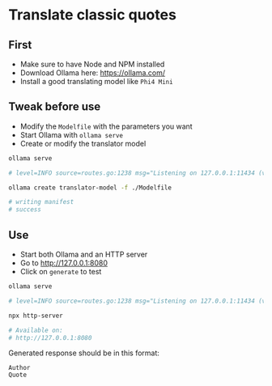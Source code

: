 # Translate classic quotes

## First

-   Make sure to have Node and NPM installed
-   Download Ollama here: https://ollama.com/
-   Install a good translating model like `Phi4 Mini`

## Tweak before use

-   Modify the `Modelfile` with the parameters you want
-   Start Ollama with `ollama serve`
-   Create or modify the translator model

```bash
ollama serve

# level=INFO source=routes.go:1238 msg="Listening on 127.0.0.1:11434 (version 0.5.7)"

ollama create translator-model -f ./Modelfile

# writing manifest
# success
```

## Use

-   Start both Ollama and an HTTP server
-   Go to http://127.0.0.1:8080
-   Click on `generate` to test

```bash
ollama serve

# level=INFO source=routes.go:1238 msg="Listening on 127.0.0.1:11434 (version 0.5.7)"
```

```bash
npx http-server

# Available on:
# http://127.0.0.1:8080
```

Generated response should be in this format:

```
Author
Quote
```
